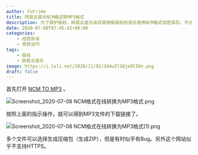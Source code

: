```yaml
---
author: Futrime
title: 网易云音乐NCM格式转MP3格式
description: 为了保护版权，网易云音乐会将其拥有版权的音乐使用NCM格式加密保存，不允许用户使用其他软件/设备播放，并且在你会员到期后把音乐删除。本文介绍如何将NCM格式转为MP3格式，以应对以上问题。
date: 2020-07-08T07:45:42+08:00
categories:
    - 经验杂谈
    - 奇技淫巧
tags:
    - 版权
    - 网易云音乐
image: https://i.loli.net/2020/11/02/34AuZlSQje8CIOn.png
draft: false
---
```


首先打开 [NCM TO MP3](http://ncm.worthsee.com/) 。

![Screenshot_2020-07-08 NCM格式在线转换为MP3格式.png](https://i.loli.net/2020/10/31/tqMU7S9ibX4c6QG.png)

按照上面的指示操作，就可以得到MP3文件的下载链接了。

![Screenshot_2020-07-08 NCM格式在线转换为MP3格式(1).png](https://i.loli.net/2020/10/31/HdToi9kGmvCu58I.png)

多个文件可以选择生成压缩包（生成ZIP），但是有时似乎有Bug。另外这个网站似乎不支持HTTPS。
